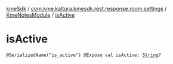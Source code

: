 [kmeSdk](../../index.md) / [com.kme.kaltura.kmesdk.rest.response.room.settings](../index.md) / [KmeNotesModule](index.md) / [isActive](./is-active.md)

# isActive

`@SerializedName("is_active") @Expose val isActive: `[`String`](https://kotlinlang.org/api/latest/jvm/stdlib/kotlin/-string/index.html)`?`